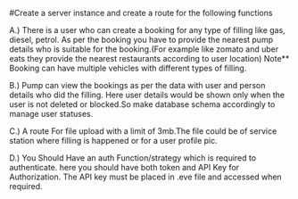 #Create a server instance and create a route for the following functions

A.) There is a user who can create a booking for any type of filling like gas, diesel, petrol. As per the booking you have to provide the nearest pump details who is suitable for the booking.(For example like zomato and uber eats they provide the nearest restaurants according to user location)
 Note** Booking can have multiple vehicles with different types of filling.

B.) Pump can view the bookings as per the data with user and person details who did the filling. Here user details would be shown only when the user is not deleted or blocked.So make database schema accordingly to manage user statuses.

C.) A route For file upload with a limit of 3mb.The file could be of service station where filling is happened or for a user profile pic.

D.) You Should Have an auth Function/strategy which is required to authenticate. here you should have both token and API Key for Authorization.
      The API key must be placed in .eve file and accessed when required.
